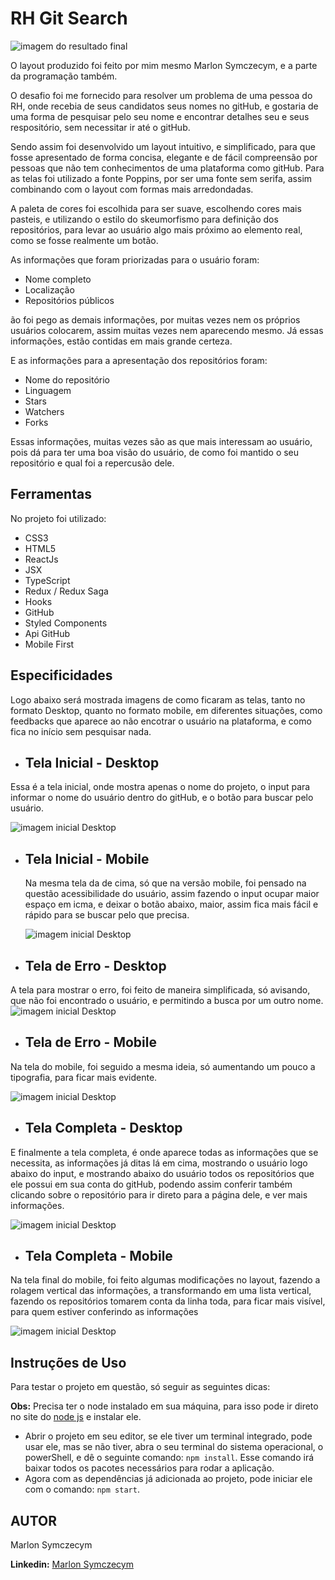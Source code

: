 # RH Git Search

![imagem do resultado final](images/result_all.png)

O layout produzido foi feito por mim mesmo Marlon Symczecym, e a parte da programação também.

O desafio foi me fornecido para resolver um problema de uma pessoa do RH, onde recebia de seus candidatos seus nomes no gitHub, e gostaria de uma forma de pesquisar pelo seu nome e encontrar detalhes seu e seus respositório, sem necessitar ir até o gitHub.

Sendo assim foi desenvolvido um layout intuitivo, e simplificado, para que fosse apresentado de forma concisa, elegante e de fácil compreensão por pessoas que não tem conhecimentos de uma plataforma como gitHub.
Para as telas foi utilizado a fonte Poppins, por ser uma fonte sem serifa, assim combinando com o layout com formas mais arredondadas.

A paleta de cores foi escolhida para ser suave, escolhendo cores mais pasteis, e utilizando o estilo do skeumorfismo para definição dos repositórios, para levar ao usuário algo mais próximo ao elemento real, como se fosse realmente um botão.

As informações que foram priorizadas para o usuário foram:

- Nome completo
- Localização
- Repositórios públicos

ão foi pego as demais informações, por muitas vezes nem os próprios usuários colocarem, assim muitas vezes nem aparecendo mesmo.
Já essas informações, estão contidas em mais grande certeza.

E as informações para a apresentação dos repositórios foram:

- Nome do repositório
- Linguagem
- Stars
- Watchers
- Forks

Essas informações, muitas vezes são as que mais interessam ao usuário, pois dá para ter uma boa visão do usuário, de como foi mantido o seu repositório e qual foi a repercusão dele.

## Ferramentas

No projeto foi utilizado:

- CSS3
- HTML5
- ReactJs
- JSX
- TypeScript
- Redux / Redux Saga
- Hooks
- GitHub
- Styled Components
- Api GitHub
- Mobile First

## Especificidades

Logo abaixo será mostrada imagens de como ficaram as telas, tanto no formato Desktop, quanto no formato mobile, em diferentes situações, como feedbacks que aparece ao não encotrar o usuário na plataforma, e como fica no início sem pesquisar nada.

- ## Tela Inicial - Desktop

Essa é a tela inicial, onde mostra apenas o nome do projeto, o input para informar o nome do usuário dentro do gitHub, e o botão para buscar pelo usuário.

![imagem inicial Desktop](images/result_initial.png)

- ## Tela Inicial - Mobile

  Na mesma tela da de cima, só que na versão mobile, foi pensado na questão acessibilidade do usuário, assim fazendo o input ocupar maior espaço em icma, e deixar o botão abaixo, maior, assim fica mais fácil e rápido para se buscar pelo que precisa.

  ![imagem inicial Desktop](images/result_initial_mobile.png)

- ## Tela de Erro - Desktop

A tela para mostrar o erro, foi feito de maneira simplificada, só avisando, que não foi encontrado o usuário, e permitindo a busca por um outro nome.
![imagem inicial Desktop](images/result_error.png)

- ## Tela de Erro - Mobile

Na tela do mobile, foi seguido a mesma ideia, só aumentando um pouco a tipografia, para ficar mais evidente.

![imagem inicial Desktop](images/result_error_mobile.png)

- ## Tela Completa - Desktop

E finalmente a tela completa, é onde aparece todas as informações que se necessita, as informações já ditas lá em cima, mostrando o usuário logo abaixo do input, e mostrando abaixo do usuário todos os repositórios que ele possui em sua conta do gitHub, podendo assim conferir também clicando sobre o repositório para ir direto para a página dele, e ver mais informações.

![imagem inicial Desktop](images/result_all.png)

- ## Tela Completa - Mobile

Na tela final do mobile, foi feito algumas modificações no layout, fazendo a rolagem vertical das informações, a transformando em uma lista vertical, fazendo os repositórios tomarem conta da linha toda, para ficar mais visível, para quem estiver conferindo as informações

![imagem inicial Desktop](images/result_all_mobile.png)

## Instruções de Uso

Para testar o projeto em questão, só seguir as seguintes dicas:

**Obs:** Precisa ter o node instalado em sua máquina, para isso pode ir direto no site do [node js](https://nodejs.org/en/) e instalar ele.

- Abrir o projeto em seu editor, se ele tiver um terminal integrado, pode usar ele, mas se não tiver, abra o seu terminal do sistema operacional, o powerShell, e dê o seguinte comando:
  `npm install`. Esse comando irá baixar todos os pacotes necessários para rodar a aplicação.
- Agora com as dependências já adicionada ao projeto, pode iniciar ele com o comando: `npm start`.

## AUTOR

Marlon Symczecym

**Linkedin:** [Marlon Symczecym](https://www.linkedin.com/in/marlonsymczecym/)

